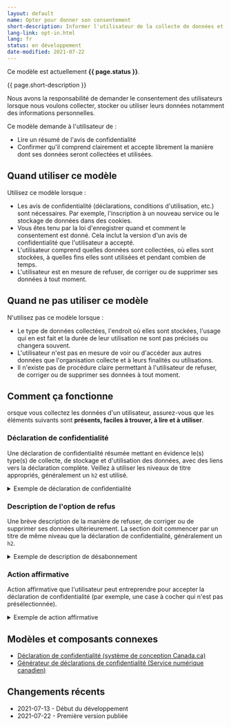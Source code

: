 ```yaml
---
layout: default
name: Opter pour donner son consentement
short-description: Informer l'utilisateur de la collecte de données et lui demander de donner son consentement.
lang-link: opt-in.html
lang: fr
status: en développement
date-modified: 2021-07-22
---
```


<section class="alert alert-info">
    <p>Ce modèle est actuellement <strong>{{ page.status }}</strong>.</p>
</section>

{{ page.short-description }}

Nous avons la responsabilité de demander le consentement des utilisateurs lorsque nous voulons collecter, stocker ou utiliser leurs données notamment des informations personnelles.

Ce modèle demande à l'utilisateur de :

* Lire un résumé de l'avis de confidentialité
* Confirmer qu'il comprend clairement et accepte librement la manière dont ses données seront collectées et utilisées.

## Quand utiliser ce modèle

Utilisez ce modèle lorsque :

* Les avis de confidentialité (déclarations, conditions d'utilisation, etc.) sont nécessaires. Par exemple, l'inscription à un nouveau service ou le stockage de données dans des cookies.
* Vous êtes tenu par la loi d'enregistrer quand et comment le consentement est donné. Cela inclut la version d'un avis de confidentialité que l'utilisateur a accepté.
* L'utilisateur comprend quelles données sont collectées, où elles sont stockées, à quelles fins elles sont utilisées et pendant combien de temps.
* L'utilisateur est en mesure de refuser, de corriger ou de supprimer ses données à tout moment.

## Quand ne pas utiliser ce modèle

N'utilisez pas ce modèle lorsque :

* Le type de données collectées, l'endroit où elles sont stockées, l'usage qui en est fait et la durée de leur utilisation ne sont pas précisés ou changera souvent.
* L'utilisateur n'est pas en mesure de voir ou d'accéder aux autres données que l'organisation collecte et à leurs finalités ou utilisations.
* Il n'existe pas de procédure claire permettant à l'utilisateur de refuser, de corriger ou de supprimer ses données à tout moment.

## Comment ça fonctionne

orsque vous collectez les données d'un utilisateur, assurez-vous que les éléments suivants sont **présents, faciles à trouver, à lire et à utiliser**.

### Déclaration de confidentialité

Une déclaration de confidentialité résumée mettant en évidence le(s) type(s) de collecte, de stockage et d'utilisation des données, avec des liens vers la déclaration complète.
Veillez à utiliser les niveaux de titre appropriés, généralement un `h2` est utilisé.

<details>
    <summary>Exemple de déclaration de confidentialité</summary>
    <div class="row well well-sm mrgn-bttm-0">
        <p class="h2 mrgn-tp-sm">Politique de confidentialité</p>
        <p><em>[Vous pouvez ajouter ici une déclaration de confidentialité personnalisée qui respecte la politique de confidentialité du gouvernement du Canada. Elle doit indiquer clairement comment les informations personnelles de l'utilisateur <strong>seront ou ne seront pas</strong> utilisées. Des exemples suivent.]</em></p>
        <p>YVos informations <strong>ne seront pas</strong> utilisées dans le cadre d'un processus décisionnelqui affecte votre accès aux services du Gouvernement du Canada. Vos renseignements personnels <strong>ne seront pas</strong> utilisés à des fins administratives.</p>
        <p>os renseignements personnels et vos commentaires sont confidentiels.</p>
        <p>Vos renseignements <strong>seront</strong> utilisés par Emploi et Développement Social Canada pour <em>[expliquer brièvement à quoi serviront les renseignements]</em>.</p>
        <p class="h3">Ce que nous allons recueillir</p>
        <p>Nous avons besoin des renseignements suivants pour <em>[expliquer brièvement pourquoi vous avez besoin des données suivantes]</em>:</p>
        <ul>
            <li>Adresse de courriel</li>
            <li><em>[ndiquez d'autres données d'identification personnelle obligatoires]</em></li>
        </ul>
        <p>Vous pouvez également choisir de nous communiquer d'autres renseignements pour que nous puissions <em>[expliquer brièvement comment le fait de fournir les données suivantes permettra de fournir des services à l'utilisateur]</em>:</p>
        <ul>
            <li>Province ou territoire</li>
            <li><em>[Indiquez d'autres données d'identification personnelle facultatives]</em></li>
        </ul>
        <p>Nous recueillons ces renseignements pour nous assurer que nos groupes de recherche sont diversifiés et pour déterminer les tendances en matière de rétroaction pour des groupes particuliers.</p>
        <p><a href="https://www.canada.ca/fr/transparence/confidentialite.html">Lisez la politique de confidentialité complète.</a></p>
    </div>
</details>

### Description de l'option de refus

Une brève description de la manière de refuser, de corriger ou de supprimer ses données ultérieurement. 
La section doit commencer par un titre de même niveau que la déclaration de confidentialité, généralement un `h2`.

<details>
    <summary>Exemple de description de désabonnement</summary>
    <div class="row well well-sm mrgn-bttm-0">
        <p class="h2 mrgn-tp-sm">Comment se désabonner de <em>[identifier de quoi l'utilisateur se désabonne]</em></p>
        <p>Si vous vous êtes précédemment inscrit pour devenir un participant et que vous ne souhaitez plus être contacté à l'avenir <em>[expliquez en détail ce dont l'utilisateur se désabonne]</em>, vous pouvez vous <a href="#desabonner">désabonner</a> de la liste des participants et nous supprimerons vos informations personnelles.</p>
    </div>
</details>

### Action affirmative

Action affirmative que l'utilisateur peut entreprendre pour accepter la déclaration de confidentialité (par exemple, une case à cocher qui n'est pas présélectionnée).

<details>
    <summary>Exemple de action affirmative</summary>
    <div class="row well well-sm mrgn-bttm-0">
        <div class="checkbox-inline">
            <label for="consent" class="required">
                <input type="checkbox" id="consent" name="consent" value="consent">
                <strong>J'affirme que j'ai 18 ans ou plus. Je comprends que je peux me retirer de ce <em>[nom duservice]</em> à tout moment sans conséquence.</strong>
            </label>
        </div>
        <p><em>Le balisage html valide pour une case à cocher standard doit être examiné et se trouve dans le <a href="https://wet-boew.github.io/wet-boew-styleguide/design/forms-fr#checkboxes" target="_blank">Boîte à outils de l'expérience Web</a>.</em></p>
    </div>
</details>

## Modèles et composants connexes

* [Déclaration de confidentialité (système de conception Canada.ca)](https://design.canada.ca/common-design-patterns/privacy-disclaimer.html)
* [Générateur de déclarations de confidentialité (Service numérique canadien)](https://privacy-statements.cds.alpha.canada.ca/en/)

## Changements récents

* 2021-07-13 - Début du développement
* 2021-07-22 - Première version publiée

